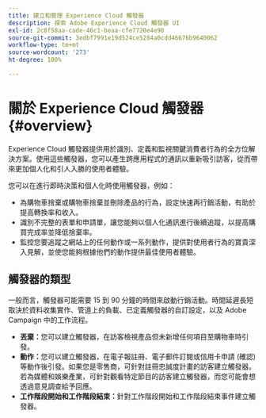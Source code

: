 ```yaml
---
title: 建立和管理 Experience Cloud 觸發器
description: 探索 Adobe Experience Cloud 觸發器 UI
exl-id: 2c8f58aa-cade-46c1-beaa-cfe7720e4e90
source-git-commit: 3edbf7991e19d524ce5284a0cdd46676b9640062
workflow-type: tm+mt
source-wordcount: '273'
ht-degree: 100%

---
```


# 關於 Experience Cloud 觸發器 {#overview}

Experience Cloud 觸發器提供用於識別、定義和監視關鍵消費者行為的全方位解決方案。使用這些觸發器，您可以產生跨應用程式的通訊以重新吸引訪客，從而帶來更加個人化和引人入勝的使用者體驗。

您可以在進行即時決策和個人化時使用觸發器，例如：

* 為購物車捨棄或購物車捨棄並刪除產品的行為，設定快速再行銷活動，有助於提高轉換率和收入。
* 識別不完整的表單和申請單，讓您能夠以個人化通訊進行後續追蹤，以提高購買完成率並降低捨棄率。
* 監控您要追蹤之網站上的任何動作或一系列動作，提供對使用者行為的寶貴深入見解，並使您能夠根據他們的動作提供最佳使用者體驗。

## 觸發器的類型

一般而言，觸發器可能需要 15 到 90 分鐘的時間來啟動行銷活動。時間延遲長短取決於資料收集實作、管道上的負載、已定義觸發器的自訂設定，以及 Adobe Campaign 中的工作流程。

* **丟棄：**&#x200B;您可以建立觸發器，在訪客檢視產品但未新增任何項目至購物車時引發。
* **動作：**&#x200B;您可以建立觸發器，在電子報註冊、電子郵件訂閱或信用卡申請 (確認) 等動作後引發。如果您是零售商，可針對註冊忠誠度計畫的訪客建立觸發器。若為媒體和娛樂產業，可針對觀看特定節目的訪客建立觸發器，而您可能會想透過意見調查給予回應。
* **工作階段開始和工作階段結束：**&#x200B;針對工作階段開始和工作階段結束事件建立觸發器。
